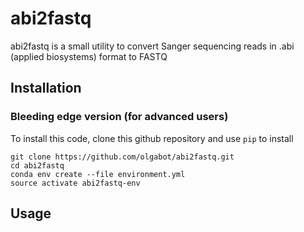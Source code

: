 # abi2fastq
abi2fastq is a small utility to convert Sanger sequencing reads in .abi (applied biosystems) format to FASTQ

## Installation



### Bleeding edge version (for advanced users)

To install this code, clone this github repository and use `pip` to install

    git clone https://github.com/olgabot/abi2fastq.git
    cd abi2fastq
    conda env create --file environment.yml
    source activate abi2fastq-env



## Usage